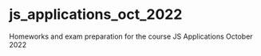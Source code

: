# js_applications_oct_2022
Homeworks and exam preparation for the course JS Applications October 2022
